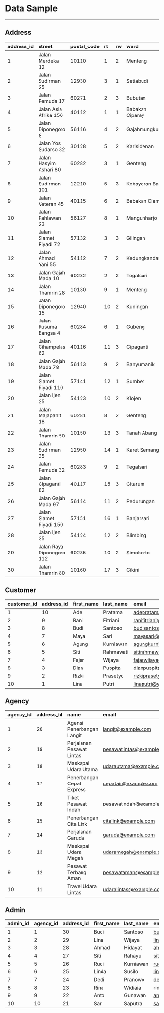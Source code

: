 # Data Sample
---

## Address

| address\_id | street | postal\_code | rt | rw | ward | district | city | province |
| :--- | :--- | :--- | :--- | :--- | :--- | :--- | :--- | :--- |
| 1 | Jalan Merdeka 12 | 10110 | 1 | 2 | Menteng | Jakarta Pusat | Jakarta | DKI Jakarta |
| 2 | Jalan Sudirman 25 | 12930 | 3 | 1 | Setiabudi | Jakarta Selatan | Jakarta | DKI Jakarta |
| 3 | Jalan Pemuda 17 | 60271 | 2 | 3 | Bubutan | Surabaya Timur | Surabaya | Jawa Timur |
| 4 | Jalan Asia Afrika 156 | 40112 | 1 | 1 | Babakan Ciparay | Bandung Kidul | Bandung | Jawa Barat |
| 5 | Jalan Diponegoro 8 | 56116 | 4 | 2 | Gajahmungkur | Semarang Selatan | Semarang | Jawa Tengah |
| 6 | Jalan Yos Sudarso 32 | 30128 | 5 | 2 | Karisidenan | Tegal Timur | Tegal | Jawa Tengah |
| 7 | Jalan Hasyim Ashari 80 | 60282 | 3 | 1 | Genteng | Surabaya Pusat | Surabaya | Jawa Timur |
| 8 | Jalan Sudirman 101 | 12210 | 5 | 3 | Kebayoran Baru | Jakarta Selatan | Jakarta | DKI Jakarta |
| 9 | Jalan Veteran 45 | 40115 | 6 | 2 | Babakan Ciamis | Bandung Kulon | Bandung | Jawa Barat |
| 10 | Jalan Pahlawan 23 | 56127 | 8 | 1 | Mangunharjo | Semarang Timur | Semarang | Jawa Tengah |
| 11 | Jalan Slamet Riyadi 72 | 57132 | 3 | 3 | Gilingan | Surakarta | Surakarta | Jawa Tengah |
| 12 | Jalan Ahmad Yani 55 | 54112 | 7 | 2 | Kedungkandang | Malang | Malang | Jawa Timur |
| 13 | Jalan Gajah Mada 10 | 60282 | 2 | 2 | Tegalsari | Surabaya Pusat | Surabaya | Jawa Timur |
| 14 | Jalan Thamrin 28 | 10130 | 9 | 1 | Menteng | Jakarta Pusat | Jakarta | DKI Jakarta |
| 15 | Jalan Diponegoro 15 | 12940 | 10 | 2 | Kuningan | Jakarta Selatan | Jakarta | DKI Jakarta |
| 16 | Jalan Kusuma Bangsa 4 | 60284 | 6 | 1 | Gubeng | Surabaya Pusat | Surabaya | Jawa Timur |
| 17 | Jalan Cihampelas 62 | 40116 | 11 | 3 | Cipaganti | Bandung Wetan | Bandung | Jawa Barat |
| 18 | Jalan Gajah Mada 78 | 56113 | 9 | 2 | Banyumanik | Semarang Selatan | Semarang | Jawa Tengah |
| 19 | Jalan Slamet Riyadi 110 | 57141 | 12 | 1 | Sumber | Surakarta | Surakarta | Jawa Tengah |
| 20 | Jalan Ijen 25 | 54123 | 10 | 2 | Klojen | Malang | Malang | Jawa Timur |
| 21 | Jalan Majapahit 18 | 60281 | 8 | 2 | Genteng | Surabaya Pusat | Surabaya | Jawa Timur |
| 22 | Jalan Thamrin 50 | 10150 | 13 | 3 | Tanah Abang | Jakarta Pusat | Jakarta | DKI Jakarta |
| 23 | Jalan Sudirman 35 | 12950 | 14 | 1 | Karet Semanggi | Jakarta Selatan | Jakarta | DKI Jakarta |
| 24 | Jalan Pemuda 32 | 60283 | 9 | 2 | Tegalsari | Surabaya Pusat | Surabaya | Jawa Timur |
| 25 | Jalan Cipaganti 82 | 40117 | 15 | 3 | Citarum | Bandung Wetan | Bandung | Jawa Barat |
| 26 | Jalan Gajah Mada 97 | 56114 | 11 | 2 | Pedurungan | Semarang Selatan | Semarang | Jawa Tengah |
| 27 | Jalan Slamet Riyadi 150 | 57151 | 16 | 1 | Banjarsari | Surakarta | Surakarta | Jawa Tengah |
| 28 | Jalan Ijen 35 | 54124 | 12 | 2 | Blimbing | Malang | Malang | Jawa Timur |
| 29 | Jalan Raya Diponegoro 112 | 60285 | 10 | 2 | Simokerto | Surabaya Barat | Surabaya | Jawa Timur |
| 30 | Jalan Thamrin 80 | 10160 | 17 | 3 | Cikini | Jakarta Pusat | Jakarta | DKI Jakarta |

## Customer
| customer\_id | address\_id | first\_name | last\_name | email | password | phone\_number | gender | age |
| :--- | :--- | :--- | :--- | :--- | :--- | :--- | :--- | :--- |
| 1 | 10 | Ade | Pratama | adepratama@gmail.com | 12345abc | 081234567890 | MALE | 25 |
| 2 | 9 | Rani | Fitriani | ranifitriani@yahoo.com | p@ssw0rd | 085678912345 | FEMALE | 32 |
| 3 | 8 | Budi | Santoso | budisantoso@hotmail.com | securepass123 | 081345678912 | MALE | 40 |
| 4 | 7 | Maya | Sari | mayasari@gmail.com | mypassword123 | 082233445566 | FEMALE | 29 |
| 5 | 6 | Agung | Kurniawan | agungkurniawan@outlook.com | pass1234 | 087654321098 | MALE | 35 |
| 6 | 5 | Siti | Rahmawati | sitirahmawati@gmail.com | strongpassword1 | 082112233445 | FEMALE | 27 |
| 7 | 4 | Fajar | Wijaya | fajarwijaya@yahoo.com | secret123 | 089876543210 | MALE | 31 |
| 8 | 3 | Dian | Puspita | dianpuspita@hotmail.com | mypass456 | 081112233445 | FEMALE | 36 |
| 9 | 2 | Rizki | Prasetyo | rizkiprasetyo@gmail.com | 123abcxyz | 085678967890 | MALE | 23 |
| 10 | 1 | Lina | Putri | linaputri@yahoo.com | p@ssword123 | 087654321123 | FEMALE | 28 |

## Agency
| agency\_id | address\_id | name | email | password | contact\_number |
| :--- | :--- | :--- | :--- | :--- | :--- |
| 1 | 20 | Agensi Penerbangan Langit | langit@example.com | Rahasia123 | 6281234567890 |
| 2 | 19 | Perjalanan Pesawat Lintas | pesawatlintas@example.com | Aman1234 | 6281398765432 |
| 3 | 18 | Maskapai Udara Utama | udarautama@example.com | Terbang456 | 6281123452345 |
| 4 | 17 | Penerbangan Cepat Express | cepatair@example.com | Express2023! | 6281567891234 |
| 5 | 16 | Tiket Pesawat Indah | pesawatindah@example.com | Indah789 | 6281234567893 |
| 6 | 15 | Penerbangan Cita Link | citalink@example.com | CitaLink2023 | 62813987612312 |
| 7 | 14 | Perjalanan Garuda | garuda@example.com | GarudaPass! | 62811234534523 |
| 8 | 13 | Maskapai Udara Megah | udaramegah@example.com | Megah2023 | 6281234567891 |
| 9 | 12 | Pesawat Terbang Aman | pesawataman@example.com | AmanWings! | 6281398762345 |
| 10 | 11 | Travel Udara Lintas | udaralintas@example.com | Lintas456 | 6281123456789 |

## Admin
| admin\_id | agency\_id | address\_id | first\_name | last\_name | email | password | phone\_number | gender |
| :--- | :--- | :--- | :--- | :--- | :--- | :--- | :--- | :--- |
| 1 | 1 | 30 | Budi | Santoso | budi.santoso@example.com | pass123 | 081234567890 | MALE |
| 2 | 2 | 29 | Lina | Wijaya | lina.wijaya@example.com | password123 | 082345678901 | FEMALE |
| 3 | 3 | 28 | Ahmad | Hidayat | ahmad.hidayat@example.com | 123456 | 083456789012 | MALE |
| 4 | 4 | 27 | Siti | Rahayu | siti.rahayu@example.com | qwerty | 084567890123 | FEMALE |
| 5 | 5 | 26 | Rudi | Kurniawan | rudi.kurniawan@example.com | pass1234 | 085678901234 | MALE |
| 6 | 6 | 25 | Linda | Susilo | linda.susilo@example.com | password1234 | 086789012345 | FEMALE |
| 7 | 7 | 24 | Dedi | Pranowo | dedi.pranowo@example.com | 12345678 | 087890123456 | MALE |
| 8 | 8 | 23 | Rina | Widjaja | rina.widjaja@example.com | qwerty123 | 088901234567 | FEMALE |
| 9 | 9 | 22 | Anto | Gunawan | anto.gunawan@example.com | pass12345 | 089012345678 | MALE |
| 10 | 10 | 21 | Sari | Saputra | sari.saputra@example.com | password12345 | 090123456789 | FEMALE |

